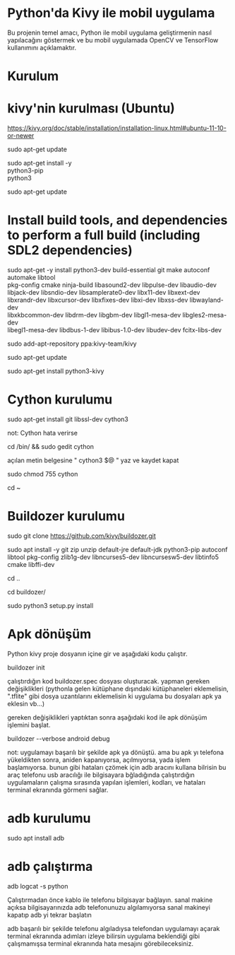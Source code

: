 # Python'da Kivy ile mobil uygulama

Bu projenin temel amacı, Python ile mobil uygulama geliştirmenin nasıl yapılacağını göstermek ve bu mobil uygulamada OpenCV ve TensorFlow kullanımını açıklamaktır.



# Kurulum

# kivy'nin kurulması (Ubuntu)

https://kivy.org/doc/stable/installation/installation-linux.html#ubuntu-11-10-or-newer

sudo apt-get update

sudo apt-get install -y \
    python3-pip \
    python3

sudo apt-get update

# Install build tools, and dependencies to perform a full build (including SDL2 dependencies)
sudo apt-get -y install python3-dev build-essential git make autoconf automake libtool \
      pkg-config cmake ninja-build libasound2-dev libpulse-dev libaudio-dev \
      libjack-dev libsndio-dev libsamplerate0-dev libx11-dev libxext-dev \
      libxrandr-dev libxcursor-dev libxfixes-dev libxi-dev libxss-dev libwayland-dev \
      libxkbcommon-dev libdrm-dev libgbm-dev libgl1-mesa-dev libgles2-mesa-dev \
      libegl1-mesa-dev libdbus-1-dev libibus-1.0-dev libudev-dev fcitx-libs-dev

sudo add-apt-repository ppa:kivy-team/kivy

sudo apt-get update

sudo apt-get install python3-kivy

# Cython kurulumu

 sudo apt-get install git libssl-dev cython3

not: Cython hata verirse

 cd /bin/ && sudo gedit cython

 açılan metin belgesine " cython3 $@ " yaz ve kaydet kapat

 sudo chmod 755 cython

 cd ~

 # Buildozer kurulumu

 sudo git clone https://github.com/kivy/buildozer.git

 sudo apt install -y git zip unzip default-jre default-jdk python3-pip autoconf libtool pkg-config zlib1g-dev libncurses5-dev libncursesw5-dev libtinfo5 cmake libffi-dev

cd ..

cd buildozer/

sudo python3 setup.py install

# Apk dönüşüm

Python kivy proje dosyanın içine gir ve aşağıdaki kodu çalıştır.

buildozer init

çalıştırdığın kod buildozer.spec dosyası oluşturacak. yapman gereken değişiklikleri (pythonla gelen kütüphane dışındaki kütüphaneleri eklemelisin, ".tflite" gibi dosya uzantılarını eklemelisin ki uygulama bu dosyaları apk ya eklesin vb...)

gereken değişiklikleri yaptıktan sonra aşağıdaki kod ile apk dönüşüm işlemini başlat.

 buildozer --verbose android debug 

not: uygulamayı başarılı bir şekilde apk ya dönüştü. ama bu apk yı telefona yükeldikten sonra, aniden kapanıyorsa, açılmıyorsa, yada işlem başlamıyorsa. bunun gibi hataları çzömek için adb aracını kullana bilrisin bu araç telefonu usb aracılığı ile bilgisayara bğladığında çalıştırdığın uygulamaların çalışma sırasında yapılan işlemleri, kodları, ve hataları terminal ekranında görmeni sağlar. 

# adb kurulumu

sudo apt install adb 
 
# adb çalıştırma

adb logcat -s python

Çalıştırmadan önce kablo ile telefonu bilgisayar bağlayın. sanal makine açıksa bilgisayarınızda adb telefonunuzu algılamıyorsa sanal makineyi kapatıp adb yi tekrar başlatın

adb başarılı bir şekilde telefonu algıladıysa telefondan uygulamayı açarak terminal ekranında adımları izleye bilirsin uygulama beklendiği gibi çalışmamışsa terminal ekranında hata mesajını görebileceksiniz.
